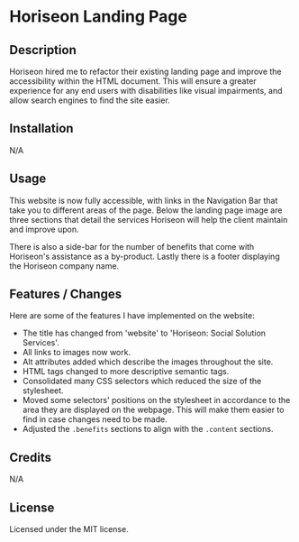 # Horiseon Landing Page

## Description

Horiseon hired me to refactor their existing landing page and improve the accessibility within the HTML document.
This will ensure a greater experience for any end users with disabilities like visual impairments, and allow search engines to find the site easier.

## Installation

N/A

## Usage

This website is now fully accessible, with links in the Navigation Bar that take you to different areas of the page. Below the landing page image are three sections that detail the services Horiseon will help the client maintain and improve upon.

There is also a side-bar for the number of benefits that come with Horiseon's assistance as a by-product. Lastly there is a footer displaying the Horiseon company name.

## Features / Changes

Here are some of the features I have implemented on the website:

- The title has changed from 'website' to 'Horiseon: Social Solution Services'.
- All links to images now work.
- Alt attributes added which describe the images throughout the site.
- HTML tags changed to more descriptive semantic tags.
- Consolidated many CSS selectors which reduced the size of the stylesheet.
- Moved some selectors' positions on the stylesheet in accordance to the area they are displayed on the webpage. This will make them easier to find in case changes need to be made.
- Adjusted the `.benefits` sections to align with the `.content` sections.

## Credits

N/A

## License

Licensed under the MIT license.

